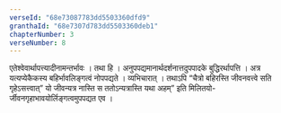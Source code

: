 ```yaml
---
verseId: "68e73087783dd5503360dfd9"
granthaId: "68e7307d783dd5503360deb1"
chapterNumber: 3
verseNumber: 8
---
```


एतेश्वेवार्थापत्त्यादीनामन्तर्भावः । तथा हि । अनुपपद्यमानार्थदर्शनात्तदुपपादके बुद्धिरर्थापत्ति । अत्र यत्यप्येकैकस्य बहिर्भावलिङ्गत्वं नोपपद्यते । व्यभिचारात् । तथाऽपि “चैत्रो बहिरस्ति जीवनवत्त्वे सति गृहेऽसत्त्वात्” यो जीवन्यत्र नास्ति स ततोऽन्यत्रास्ति यथा अहम्” इति मिलितयो-र्जीवनगृहाभावयोर्लिङ्गत्वमुपपद्यत एव ।
